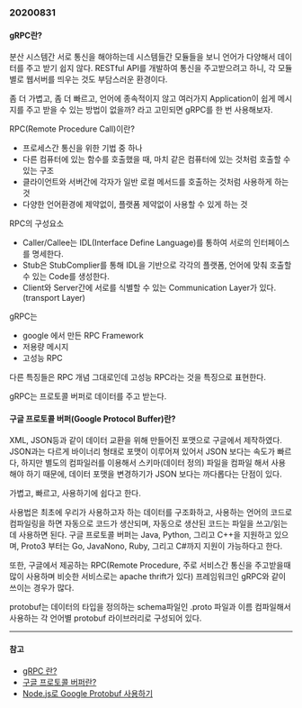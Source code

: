 ### 20200831

#### gRPC란?

분산 시스템간 서로 통신을 해야하는데 시스템들간 모듈들을 보니 언어가 다양해서 데이터를 주고 받기 쉽지 않다. RESTful API를 개발하여 통신을 주고받으려고 하니, 각 모듈별로 웹서버를 띄우는 것도 부담스러운 환경이다.

좀 더 가볍고, 좀 더 빠르고, 언어에 종속적이지 않고 여러가지 Application이 쉽게 메시지를 주고 받을 수 있는 방법이 없을까? 라고 고민되면 gRPC를 한 번 사용해보자.

RPC(Remote Procedure Call)이란?
- 프로세스간 통신을 위한 기법 중 하나
- 다른 컴퓨터에 있는 함수를 호출했을 때, 마치 같은 컴퓨터에 있는 것처럼 호출할 수 있는 구조
- 클라이언트와 서버간에 각자가 일반 로컬 메서드를 호출하는 것처럼 사용하게 하는 것
- 다양한 언어환경에 제약없이, 플랫폼 제약없이 사용할 수 있게 하는 것

RPC의 구성요소
- Caller/Callee는 IDL(Interface Define Language)를 통하여 서로의 인터페이스를 명세한다. 
- Stub은 StubComplier를 통해 IDL을 기반으로 각각의 플랫폼, 언어에 맞춰 호출할 수 있는 Code를 생성한다. 
- Client와 Server간에 서로를 식별할 수 있는 Communication Layer가 있다. (transport Layer)

gRPC는
- google 에서 만든 RPC Framework
- 저용량 메시지
- 고성능 RPC 

다른 특징들은 RPC 개념 그대로인데 고성능 RPC라는 것을 특징으로 표현한다.

gRPC는 프로토콜 버퍼로 데이터를 주고 받는다.

#### 구글 프로토콜 버퍼(Google Protocol Buffer)란?

XML, JSON등과 같이 데이터 교환을 위해 만들어진 포맷으로 구글에서 제작하였다. JSON과는 다르게 바이너리 형태로 포맷이 이루어져 있어서 JSON 보다는 속도가 빠르다, 하지만 별도의 컴파일러를 이용해서 스키마(데이터 정의) 파일을 컴파일 해서 사용해야 하기 때문에, 데이터 포맷을 변경하기가 JSON 보다는 까다롭다는 단점이 있다.

가볍고, 빠르고, 사용하기에 쉽다고 한다.

사용법은 최초에 우리가 사용하고자 하는 데이터를 구조화하고, 사용하는 언어의 코드로 컴파일링을 하면 자동으로 코드가 생산되며, 자동으로 생산된 코드는 파일을 쓰고/읽는데 사용하면 된다. 구글 프로토콜 버퍼는 Java, Python, 그리고 C++을 지원하고 있으며, Proto3 부터는 Go, JavaNono, Ruby, 그리고 C#까지 지원이 가능하다고 한다.

또한, 구글에서 제공하는 RPC(Remote Procedure, 주로 서비스간 통신을 주고받을때 많이 사용하며 비슷한 서비스로는 apache thrift가 있다) 프레임워크인 gRPC와 같이 쓰이는 경우가 많다.

protobuf는 데이터의 타입을 정의하는 schema파일인 .proto 파일과 이름 컴파일해서 사용하는 각 언어별 protobuf 라이브러리로 구성되어 있다.

---
#### 참고

- [gRPC 란?](https://blog.naver.com/phh0606c/221718739856)
- [구글 프로토콜 버퍼란?](https://ourcstory.tistory.com/47)
- [Node.js로 Google Protobuf 사용하기](https://semtax.tistory.com/27)